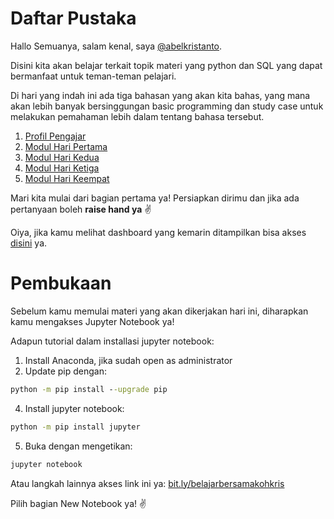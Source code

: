 <h1>Daftar Pustaka</h1>
<!--Penulisan @abelkristanto-->

Hallo Semuanya, salam kenal, saya [@abelkristanto](https://www.instagram.com/abelkristanto/). <p>Disini kita akan belajar terkait topik materi yang python dan SQL yang dapat bermanfaat untuk teman-teman pelajari.</p>
<p>Di hari yang indah ini ada tiga bahasan yang akan kita bahas, yang mana akan lebih banyak bersinggungan basic programming dan study case untuk melakukan pemahaman lebih dalam tentang bahasa tersebut.</p>

1. [Profil Pengajar](https://id.linkedin.com/in/abelkristanto/)
2. [Modul Hari Pertama](https://github.com/AbelKristanto/learning-course/blob/main/dqcamp2022/day-1/readme.MD)
3. [Modul Hari Kedua](#)
4. [Modul Hari Ketiga](#)
5. [Modul Hari Keempat](#)

<p>Mari kita mulai dari bagian pertama ya! Persiapkan dirimu dan jika ada pertanyaan boleh <b>raise hand ya</b> &#9996</p>

Oiya, jika kamu melihat dashboard yang kemarin ditampilkan bisa akses [disini](https://app-dashml.herokuapp.com) ya.

<h1>Pembukaan</h1>

Sebelum kamu memulai materi yang akan dikerjakan hari ini, diharapkan kamu mengakses Jupyter Notebook ya! 

<i class="fas fa-spinner fa-spin"></i>

Adapun tutorial dalam installasi jupyter notebook:

1. Install Anaconda, jika sudah open as administrator
2. Update pip dengan: 

```cmd
python -m pip install --upgrade pip
```

4. Install jupyter notebook: 

```cmd
python -m pip install jupyter
```

5. Buka dengan mengetikan: 

```cmd
jupyter notebook
```

Atau langkah lainnya akses link ini ya: [bit.ly/belajarbersamakohkris](bit.ly/belajarbersamakohkris) 
<p>Pilih bagian New Notebook ya! &#9996</p>
